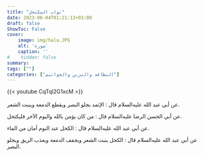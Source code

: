 ```yaml
---
title: "ثواب المكتحل"
date: 2023-06-04T01:21:13+03:00
draft: false
ShowToc: False
cover:
    image: img/hala.JPG
    alt: 'صورة'
    caption: ''
#    hidden: false
summary: 
tags: [""]
categories: ["النظافة والتزين والخواتيم"]
---
```

{{< youtube CqTql2G1xcM >}}  
 <br>
عن أبي عبد الله عليه‌السلام قال : الإثمد يجلو البصر ويقطع الدمعة
وينبت الشعر.

عن أبي الحسن الرضا عليه‌السلام قال : من كان يؤمن بالله واليوم الآخر
فليكتحل.

عن
أبي عبد الله عليه‌السلام قال : الكحل عند النوم أمان من الماء.

عن أبي عبد الله عليه‌السلام قال :
الكحل ينبت الشعر ويجفف الدمعة ويعذب الريق ويجلو البصر.


